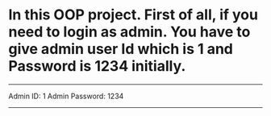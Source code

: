  # In this OOP project. First of all, if you need to login as admin. You have to give admin user Id which is 1 and Password is 1234 initially. 
***
Admin ID: 1
Admin Password: 1234 
***
